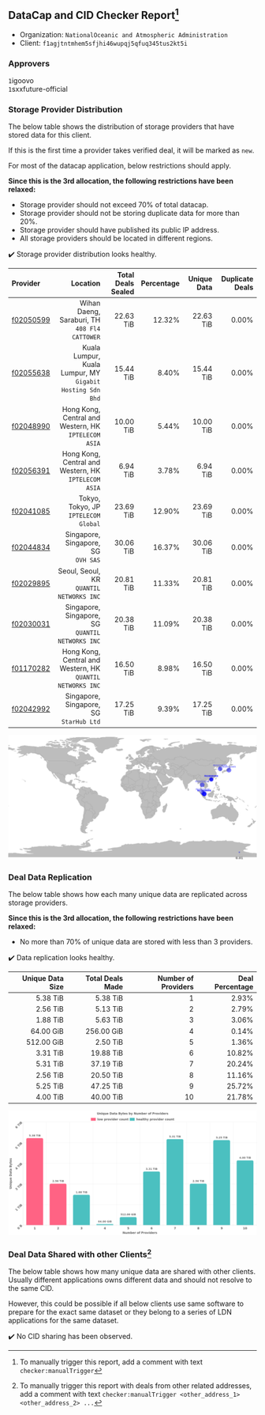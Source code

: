 ## DataCap and CID Checker Report[^1]
 - Organization: `NationalOceanic and Atmospheric Administration`
 - Client: `f1agjtntmhem5sfjhi46wupqj5qfuq345tus2kt5i`
### Approvers
`1`igoovo<br/>`1`sxxfuture-official

### Storage Provider Distribution
The below table shows the distribution of storage providers that have stored data for this client.

If this is the first time a provider takes verified deal, it will be marked as `new`.

For most of the datacap application, below restrictions should apply.

**Since this is the 3rd allocation, the following restrictions have been relaxed:**
 - Storage provider should not exceed 70% of total datacap.
 - Storage provider should not be storing duplicate data for more than 20%.
 - Storage provider should have published its public IP address.
 - All storage providers should be located in different regions.

✔️ Storage provider distribution looks healthy.

| Provider                                              |                                                      Location | Total Deals Sealed | Percentage | Unique Data | Duplicate Deals |
| :---------------------------------------------------- | ------------------------------------------------------------: | -----------------: | ---------: | ----------: | --------------: |
| [f02050599](https://filfox.info/en/address/f02050599) |              Wihan Daeng, Saraburi, TH<br/>`408 Fl4 CATTOWER` |          22.63 TiB |     12.32% |   22.63 TiB |           0.00% |
| [f02055638](https://filfox.info/en/address/f02055638) |  Kuala Lumpur, Kuala Lumpur, MY<br/>`Gigabit Hosting Sdn Bhd` |          15.44 TiB |      8.40% |   15.44 TiB |           0.00% |
| [f02048990](https://filfox.info/en/address/f02048990) |       Hong Kong, Central and Western, HK<br/>`IPTELECOM ASIA` |          10.00 TiB |      5.44% |   10.00 TiB |           0.00% |
| [f02056391](https://filfox.info/en/address/f02056391) |       Hong Kong, Central and Western, HK<br/>`IPTELECOM ASIA` |           6.94 TiB |      3.78% |    6.94 TiB |           0.00% |
| [f02041085](https://filfox.info/en/address/f02041085) |                       Tokyo, Tokyo, JP<br/>`IPTELECOM Global` |          23.69 TiB |     12.90% |   23.69 TiB |           0.00% |
| [f02044834](https://filfox.info/en/address/f02044834) |                        Singapore, Singapore, SG<br/>`OVH SAS` |          30.06 TiB |     16.37% |   30.06 TiB |           0.00% |
| [f02029895](https://filfox.info/en/address/f02029895) |                   Seoul, Seoul, KR<br/>`QUANTIL NETWORKS INC` |          20.81 TiB |     11.33% |   20.81 TiB |           0.00% |
| [f02030031](https://filfox.info/en/address/f02030031) |           Singapore, Singapore, SG<br/>`QUANTIL NETWORKS INC` |          20.38 TiB |     11.09% |   20.38 TiB |           0.00% |
| [f01170282](https://filfox.info/en/address/f01170282) | Hong Kong, Central and Western, HK<br/>`QUANTIL NETWORKS INC` |          16.50 TiB |      8.98% |   16.50 TiB |           0.00% |
| [f02042992](https://filfox.info/en/address/f02042992) |                    Singapore, Singapore, SG<br/>`StarHub Ltd` |          17.25 TiB |      9.39% |   17.25 TiB |           0.00% |

<img src="https://raw.githubusercontent.com/data-preservation-programs/filplus-checker-assets/main/filecoin-project/filecoin-plus-large-datasets/issues/1653/1678953373272.png"/>

### Deal Data Replication
The below table shows how each many unique data are replicated across storage providers.


**Since this is the 3rd allocation, the following restrictions have been relaxed:**
- No more than 70% of unique data are stored with less than 3 providers.

✔️ Data replication looks healthy.

| Unique Data Size | Total Deals Made | Number of Providers | Deal Percentage |
| ---------------: | ---------------: | ------------------: | --------------: |
|         5.38 TiB |         5.38 TiB |                   1 |           2.93% |
|         2.56 TiB |         5.13 TiB |                   2 |           2.79% |
|         1.88 TiB |         5.63 TiB |                   3 |           3.06% |
|        64.00 GiB |       256.00 GiB |                   4 |           0.14% |
|       512.00 GiB |         2.50 TiB |                   5 |           1.36% |
|         3.31 TiB |        19.88 TiB |                   6 |          10.82% |
|         5.31 TiB |        37.19 TiB |                   7 |          20.24% |
|         2.56 TiB |        20.50 TiB |                   8 |          11.16% |
|         5.25 TiB |        47.25 TiB |                   9 |          25.72% |
|         4.00 TiB |        40.00 TiB |                  10 |          21.78% |

<img src="https://raw.githubusercontent.com/data-preservation-programs/filplus-checker-assets/main/filecoin-project/filecoin-plus-large-datasets/issues/1653/1678953374204.png"/>

### Deal Data Shared with other Clients[^3]
The below table shows how many unique data are shared with other clients.
Usually different applications owns different data and should not resolve to the same CID.

However, this could be possible if all below clients use same software to prepare for the exact same dataset or they belong to a series of LDN applications for the same dataset.

✔️ No CID sharing has been observed.

[^1]: To manually trigger this report, add a comment with text `checker:manualTrigger`

[^2]: Deals from those addresses are combined into this report as they are specified with `checker:manualTrigger`

[^3]: To manually trigger this report with deals from other related addresses, add a comment with text `checker:manualTrigger <other_address_1> <other_address_2> ...`
